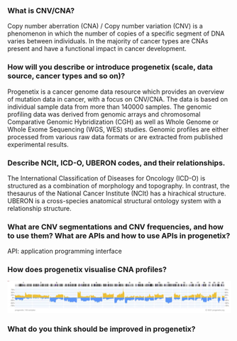 ### What is CNV/CNA?
Copy number  aberration (CNA) / Copy number variation (CNV) is a phenomenon in which the number of copies of a specific segment of DNA varies between individuals. In the majority of cancer types are CNAs present and have a functional impact in cancer  development.

### How will you describe or introduce progenetix (scale, data source, cancer types and so on)?
Progenetix is a cancer genome data resource which provides an overview of mutation data in cancer, with a focus on CNV/CNA.
The data is based on individual sample data from more than 140000 samples.
The genomic profiling data was derived from genomic arrays and chromosomal Comparative Genomic Hybridization (CGH) as well as Whole Genome or Whole Exome Sequencing (WGS, WES) studies. Genomic profiles are either processed from various raw data formats or are extracted from published experimental results.

### Describe NCIt, ICD-O, UBERON codes, and their relationships.
The International Classification of Diseases for Oncology (ICD-O) is structured as a combination of morphology and topography.
In contrast, the thesaurus of the National Cancer Institute (NCIt)  has a hirachical structure.
UBERON is a cross-species anatomical structural ontology system with a relationship structure.

### What are CNV segmentations and CNV frequencies, and how to use them? What are APIs and how to use APIs in progenetix?
API: application programming interface

### How does progenetix visualise CNA profiles?
![/CNAprofile.png](CNAprofile.png)

### What do you think should be improved in progenetix?

